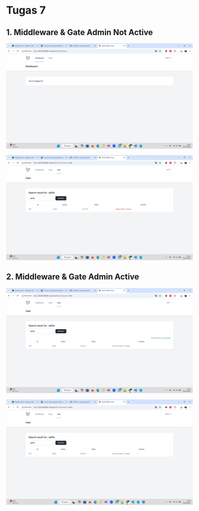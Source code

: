 # Tugas 7

## 1. Middleware & Gate Admin Not Active
![Alt text](screenshot/tugas7/MiddlewareGateAdminNotActive-1.png)

![Alt text](screenshot/tugas7/MiddlewareGateAdminNotActive-2.png)


## 2. Middleware & Gate Admin Active
![Alt text](screenshot/tugas7/MiddlewareGateAdminActive-1.png)

![Alt text](screenshot/tugas7/MiddlewareGateAdminActive-2.png)